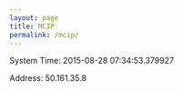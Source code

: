 ```yaml
---
layout: page
title: MCIP
permalink: /mcip/
---
```


System Time: 2015-08-28 07:34:53.379927

Address: 50.161.35.8
